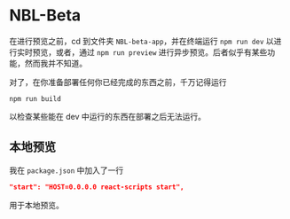 # NBL-Beta

在进行预览之前，cd 到文件夹 `NBL-beta-app`，并在终端运行 `npm run dev` 以进行实时预览，或者，通过 `npm run preview` 进行异步预览。后者似乎有某些功能，然而我并不知道。

对了，在你准备部署任何你已经完成的东西之前，千万记得运行

```
npm run build
```

以检查某些能在 dev 中运行的东西在部署之后无法运行。

## 本地预览

我在 `package.json` 中加入了一行

```json
"start": "HOST=0.0.0.0 react-scripts start",
```

用于本地预览。